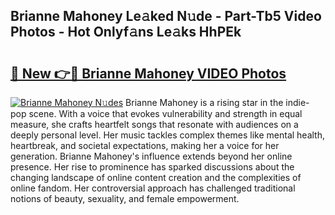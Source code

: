 ## Brianne Mahoney Le𝚊ked N𝚞de - Part-Tb5 Video Photos - Hot Onlyf𝚊ns Le𝚊ks HhPEk

# <h2><a href="http://ac52277.deff.icu/?id=Brianne+Mahoney">🔗 New 👉🔴 Brianne Mahoney VIDEO Photos</a></h2>

[![Brianne Mahoney N𝚞des](https://i.imgur.com/rIISA9y.gif)](http://ac52277.deff.icu/?id=Brianne+Mahoney)
Brianne Mahoney is a rising star in the indie-pop scene. With a voice that evokes vulnerability and strength in equal measure, she crafts heartfelt songs that resonate with audiences on a deeply personal level. Her music tackles complex themes like mental health, heartbreak, and societal expectations, making her a voice for her generation. Brianne Mahoney's influence extends beyond her online presence. Her rise to prominence has sparked discussions about the changing landscape of online content creation and the complexities of online fandom. Her controversial approach has challenged traditional notions of beauty, sexuality, and female empowerment.
